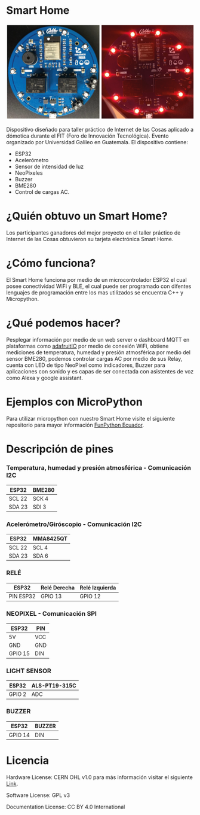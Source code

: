 # Smart Home
![](/img/smartHomes3.png)


Dispositivo diseñado para taller práctico de Internet de las Cosas aplicado a dómotica durante el FIT (Foro de Innovación Tecnológica). Evento organizado por Universidad Galileo en Guatemala. 
El dispositivo contiene:
- ESP32
- Acelerómetro
- Sensor de intensidad de luz
- NeoPixeles
- Buzzer
- BME280
- Control de cargas AC.

# ¿Quién obtuvo un Smart Home?

Los participantes ganadores del mejor proyecto en el taller práctico de Internet de las Cosas obtuvieron su tarjeta electrónica Smart Home.

# ¿Cómo funciona?

El Smart Home funciona por medio de un microcontrolador ESP32 el cual posee conectividad WiFi y BLE, el cual puede ser programado con difentes lenguajes de programación entre los mas utilizados se encuentra C++ y Micropython.

# ¿Qué podemos hacer?

Pesplegar información por medio de un web server o dashboard MQTT en plataformas como [adafruitIO][adafruit_io] por medio de conexión WiFi, obtiene mediciones de temperatura, humedad y presión atmosférica por medio del sensor BME280, podemos controlar cargas AC por medio de sus Relay, cuenta con LED de tipo NeoPixel como indicadores, Buzzer para aplicaciones con sonido y es capas de ser conectada con asistentes de voz como Alexa y google assistant.

[adafruit_io]: https://io.adafruit.com

# Ejemplos con MicroPython 

Para utilizar micropython con nuestro Smart Home visite el siguiente repositorio para mayor información  [FunPython Ecuador][FPE].

[FPE]: https://github.com/FunPythonEC/FIT_Guatemala_2019-SMART_HOME

# Descripción de pines 

### Temperatura, humedad y presión atmosférica - Comunicación I2C
ESP32 | BME280
--- | ---
SCL 22 | SCK 4
SDA 23 | SDI 3

### Acelerómetro/Giróscopio - Comunicación I2C
ESP32 | MMA8425QT
--- | ---
SCL 22 | SCL 4
SDA 23 | SDA 6

### RELÉ
ESP32 | Relé Derecha | Relé Izquierda
--- | --- | ---
PIN ESP32| GPIO 13 | GPIO 12


### NEOPIXEL - Comunicación SPI
ESP32 | PIN
--- | ---
5V | VCC 
GND | GND
GPIO 15 | DIN

### LIGHT SENSOR
ESP32 | ALS-PT19-315C
--- | ---
GPIO 2 | ADC 

### BUZZER
ESP32 | BUZZER
--- | ---
GPIO 14 | DIN

# Licencia

Hardware License: CERN OHL v1.0 para más información visitar el siguiente [Link][CERN_v1].

[CERN_v1]: https://ohwr.org/project/cernohl/wikis/Documents/CERN-OHL-version-1.2

Software License: GPL v3

Documentation License: CC BY 4.0 International
